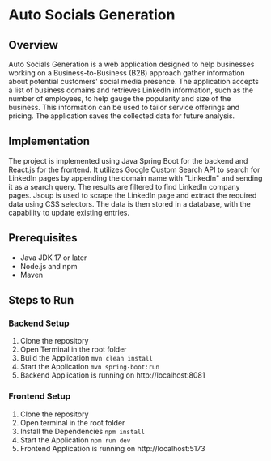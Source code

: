 # Auto Socials Generation

## Overview
Auto Socials Generation is a web application designed to help businesses working on a Business-to-Business (B2B) approach gather information about potential customers' social media presence. The application accepts a list of business domains and retrieves LinkedIn information, such as the number of employees, to help gauge the popularity and size of the business. This information can be used to tailor service offerings and pricing. The application saves the collected data for future analysis.

## Implementation
The project is implemented using Java Spring Boot for the backend and React.js for the frontend. It utilizes Google Custom Search API to search for LinkedIn pages by appending the domain name with "LinkedIn" and sending it as a search query. The results are filtered to find LinkedIn company pages. Jsoup is used to scrape the LinkedIn page and extract the required data using CSS selectors. The data is then stored in a database, with the capability to update existing entries.

## Prerequisites
- Java JDK 17 or later
- Node.js and npm
- Maven

## Steps to Run
### Backend Setup
1.  Clone the repository
2.  Open Terminal in the root folder
3.  Build the Application
    ```mvn clean install```
4.  Start the Application
    ```mvn spring-boot:run```
5.  Backend Application is running on http://localhost:8081

### Frontend Setup
1.  Clone the repository
2.  Open terminal in the root folder
3.  Install the Dependencies
    ```npm install```
4.  Start the Application
    ```npm run dev```
5.  Frontend Application is running on http://localhost:5173


    